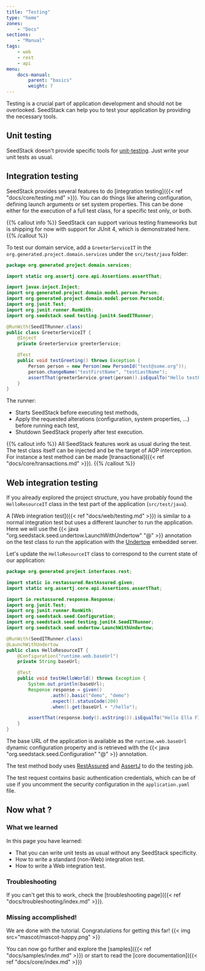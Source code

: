```yaml
---
title: "Testing"
type: "home"
zones:
    - "Docs"
sections:
    - "Manual"    
tags:
    - web
    - rest
    - api
menu:
    docs-manual:
        parent: "basics"
        weight: 7
---
```


Testing is a crucial part of application development and should not be overlooked. SeedStack can help you to test
your application by providing the necessary tools.

## Unit testing

SeedStack doesn't provide specific tools for [unit-testing](https://en.wikipedia.org/wiki/Unit_testing).
Just write your unit tests as usual.

## Integration testing

SeedStack provides several features to do [integration testing]({{< ref "docs/core/testing.md" >}}). You can do things like 
altering configuration, defining launch arguments or set system properties. This can be done either for the execution of 
a full test class, for a specific test only, or both.

{{% callout info %}}
SeedStack can support various testing frameworks but is shipping for now with support for JUnit 4, which is demonstrated
here. 
{{% /callout %}}

To test our domain service, add a `GreeterServiceIT` in the `org.generated.project.domain.services` under the 
`src/test/java` folder:

```java
package org.generated.project.domain.services;

import static org.assertj.core.api.Assertions.assertThat;

import javax.inject.Inject;
import org.generated.project.domain.model.person.Person;
import org.generated.project.domain.model.person.PersonId;
import org.junit.Test;
import org.junit.runner.RunWith;
import org.seedstack.seed.testing.junit4.SeedITRunner;

@RunWith(SeedITRunner.class)
public class GreeterServiceIT {
    @Inject
    private GreeterService greeterService;

    @Test
    public void testGreeting() throws Exception {
        Person person = new Person(new PersonId("test@some.org"));
        person.changeName("testFirstName", "testLastName");
        assertThat(greeterService.greet(person)).isEqualTo("Hello testFirstName testLastName!");
    }
}
```

The runner:

* Starts SeedStack before executing test methods, 
* Apply the requested alterations (configuration, system properties, ...) before running each test,
* Shutdown SeedStack properly after test execution. 

{{% callout info %}}
All SeedStack features work as usual during the test. The test class itself can be injected and be the target of AOP
interception. For instance a test method can be made [transactional]({{< ref "docs/core/transactions.md" >}}).
{{% /callout %}}


## Web integration testing

If you already explored the project structure, you have probably found the `HelloResourceIT` class in the test
part of the application (`src/test/java`).

A [Web integration test]({{< ref "docs/web/testing.md" >}}) is similar to a normal integration test but uses a different
launcher to run the application. Here we will use the {{< java "org.seedstack.seed.undertow.LaunchWithUndertow" "@" >}} 
annotation on the test class to run the application with the [Undertow](http://undertow.io) embedded server.

Let's update the `HelloResourceIT` class to correspond to the current state of our application:

```java
package org.generated.project.interfaces.rest;

import static io.restassured.RestAssured.given;
import static org.assertj.core.api.Assertions.assertThat;

import io.restassured.response.Response;
import org.junit.Test;
import org.junit.runner.RunWith;
import org.seedstack.seed.Configuration;
import org.seedstack.seed.testing.junit4.SeedITRunner;
import org.seedstack.seed.undertow.LaunchWithUndertow;

@RunWith(SeedITRunner.class)
@LaunchWithUndertow
public class HelloResourceIT {
    @Configuration("runtime.web.baseUrl")
    private String baseUrl;

    @Test
    public void testHelloWorld() throws Exception {
        System.out.println(baseUrl);
        Response response = given()
                .auth().basic("demo", "demo")
                .expect().statusCode(200)
                .when().get(baseUrl + "/hello");

        assertThat(response.body().asString()).isEqualTo("Hello Ella FITZGERALD!");
    }
}
```

The base URL of the application is available as the `runtime.web.baseUrl` dynamic configuration property and is retrieved with 
the {{< java "org.seedstack.seed.Configuration" "@" >}} annotation.

The test method body uses [RestAssured](http://rest-assured.io/) and [AssertJ](http://joel-costigliola.github.io/assertj/)
to do the testing job.

The test request contains basic authentication credentials, which can be of use if you uncomment the security configuration
in the `application.yaml` file.

## Now what ?

### What we learned

In this page you have learned:

* That you can write unit tests as usual without any SeedStack specificity.
* How to write a standard (non-Web) integration test.
* How to write a Web integration test.

### Troubleshooting

If you can't get this to work, check the [troubleshooting page]({{< ref "docs/troubleshooting/index.md" >}}).

### Missing accomplished!

We are done with the tutorial. Congratulations for getting this far!
{{< img src="mascot/mascot-happy.png" >}}

You can now go further and explore the [samples]({{< ref "docs/samples/index.md" >}}) or start to 
read the [core documentation]({{< ref "docs/core/index.md" >}})

